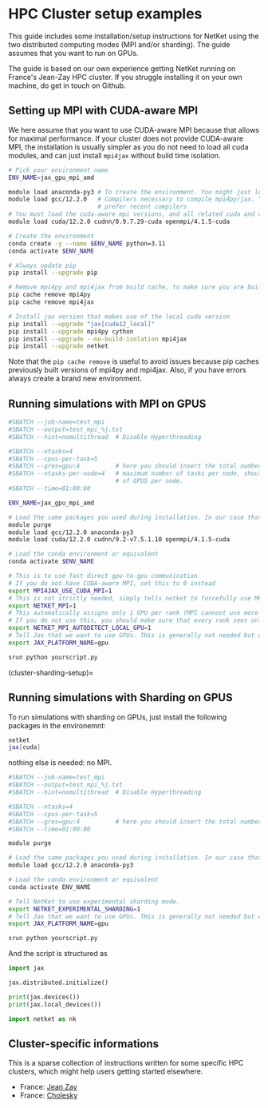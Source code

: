 # HPC Cluster setup examples

This guide includes some installation/setup instructions for NetKet using the two distributed computing modes (MPI and/or sharding).
The guide assumes that you want to run on GPUs.

The guide is based on our own experience getting NetKet running on France's Jean-Zay HPC cluster. If you struggle installing it on your own machine, do get in touch on Github.

## Setting up MPI with CUDA-aware MPI

We here assume that you want to use CUDA-aware MPI because that allows for maximal performance. 
If your cluster does not provide CUDA-aware MPI, the installation is usually simpler as you do not need to load all cuda modules, and can just install `mpi4jax` without build time isolation.

```bash
# Pick your environment name
ENV_NAME=jax_gpu_mpi_amd

module load anaconda-py3 # To create the environment. You might just load python or some equivalent
module load gcc/12.2.0   # Compilers necessary to compile mpi4py/jax. You might have to load something equivalent
                         # prefer recent compilers
# You must load the cuda-aware mpi versions, and all related cuda and cudnn libraries
module load cuda/12.2.0 cudnn/8.9.7.29-cuda openmpi/4.1.5-cuda 

# Create the environment
conda create -y --name $ENV_NAME python=3.11 
conda activate $ENV_NAME

# Always update pip
pip install --upgrade pip

# Remove mpi4py and mpi4jax from build cache, to make sure you are building them anew
pip cache remove mpi4py
pip cache remove mpi4jax

# Install jax version that makes use of the local cuda version
pip install --upgrade "jax[cuda12_local]"
pip install --upgrade mpi4py cython
pip install --upgrade --no-build-isolation mpi4jax
pip install --upgrade netket 
```

Note that the `pip cache remove` is useful to avoid issues because pip caches previously built versions of mpi4py and mpi4jax.
Also, if you have errors always create a brand new environment.

## Running simulations with MPI on GPUS

```bash
#SBATCH --job-name=test_mpi
#SBATCH --output=test_mpi_%j.txt
#SBATCH --hint=nomultithread  # Disable Hyperthreading

#SBATCH --ntasks=4
#SBATCH --cpus-per-task=5
#SBATCH --gres=gpu:4          # here you should insert the total number of gpus per node
#SBATCH --ntasks-per-node=4   # maximum number of tasks per node, should match the maximum 
                              # of GPUS per node.
#SBATCH --time=01:00:00

ENV_NAME=jax_gpu_mpi_amd

# Load the same packages you used during installation. In our case that is
module purge
module load gcc/12.2.0 anaconda-py3 
module load cuda/12.2.0 cudnn/9.2-v7.5.1.10 openmpi/4.1.5-cuda

# Load the conda environment or equivalent
conda activate $ENV_NAME

# This is to use fast direct gpu-to-gpu communication
# If you do not have CUDA-aware MPI, set this to 0 instead
export MPI4JAX_USE_CUDA_MPI=1
# This is not strictly needed, simply tells netket to forcefully use MPI
export NETKET_MPI=1
# This automatically assigns only 1 GPU per rank (MPI cannoot use more than 1)
# If you do not use this, you should make sure that every rank sees only 1 GPU.
export NETKET_MPI_AUTODETECT_LOCAL_GPU=1
# Tell Jax that we want to use GPUs. THis is generally not needed but can't hurt
export JAX_PLATFORM_NAME=gpu

srun python yourscript.py
```

(cluster-sharding-setup)=
## Running simulations with Sharding on GPUS

To run simulations with sharding on GPUs, just install the following packages in the environemnt:
```bash
netket
jax[cuda]
```
nothing else is needed: no MPI.

```bash
#SBATCH --job-name=test_mpi
#SBATCH --output=test_mpi_%j.txt
#SBATCH --hint=nomultithread  # Disable Hyperthreading

#SBATCH --ntasks=4
#SBATCH --cpus-per-task=5
#SBATCH --gres=gpu:4          # here you should insert the total number of gpus per node
#SBATCH --time=01:00:00

module purge

# Load the same packages you used during installation. In our case that is
module load gcc/12.2.0 anaconda-py3 

# Load the conda environment or equivalent
conda activate ENV_NAME

# Tell NetKet to use experimental sharding mode.
export NETKET_EXPERIMENTAL_SHARDING=1
# Tell Jax that we want to use GPUs. THis is generally not needed but can't hurt
export JAX_PLATFORM_NAME=gpu

srun python yourscript.py
```

And the script is structured as

```python
import jax

jax.distributed.initialize()

print(jax.devices())
print(jax.local_devices())

import netket as nk
```


## Cluster-specific informations

This is a sparse collection of instructions written for some specific HPC clusters, which might help
users getting started elsewhere. 

 - France: [Jean Zay](https://quantum-ai-lab.getoutline.com/s/cb890bcf-0cfd-4a20-b98b-18b66e80138f)
 - France: [Cholesky](https://quantum-ai-lab.getoutline.com/s/45a8aa4f-86be-4159-b68f-e354248f64c5)